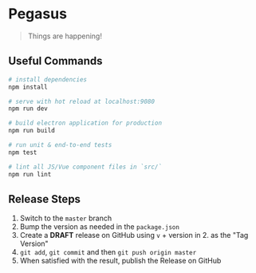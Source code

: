 Pegasus
=======

> Things are happening!

Useful Commands
---------------

``` bash
# install dependencies
npm install

# serve with hot reload at localhost:9080
npm run dev

# build electron application for production
npm run build

# run unit & end-to-end tests
npm test

# lint all JS/Vue component files in `src/`
npm run lint
```

Release Steps
-------------

1. Switch to the `master` branch
2. Bump the version as needed in the `package.json`
3. Create a **DRAFT** release on GitHub using `v` + version in 2. as the "Tag Version"
4. `git add`, `git commit` and then `git push origin master`
5. When satisfied with the result, publish the Release on GitHub
